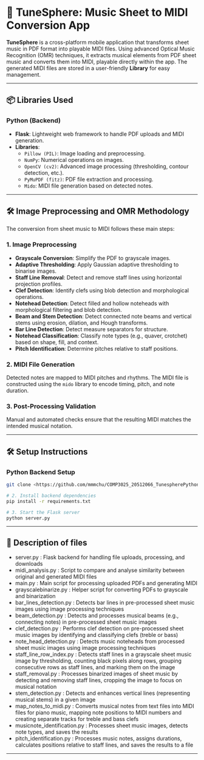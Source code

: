 # 🎵 TuneSphere: Music Sheet to MIDI Conversion App

**TuneSphere** is a cross-platform mobile application that transforms sheet music in PDF format into playable MIDI files. Using advanced Optical Music Recognition (OMR) techniques, it extracts musical elements from PDF sheet music and converts them into MIDI, playable directly within the app. The generated MIDI files are stored in a user-friendly **Library** for easy management.

---

## 📦  Libraries Used
### Python (Backend)
- **Flask**: Lightweight web framework to handle PDF uploads and MIDI generation.
- **Libraries**:
    - `Pillow (PIL)`: Image loading and preprocessing.
    - `NumPy`: Numerical operations on images.
    - `OpenCV (cv2)`: Advanced image processing (thresholding, contour detection, etc.).
    - `PyMuPDF (fitz)`: PDF file extraction and processing.
    - `Mido`: MIDI file generation based on detected notes.

---

## 🛠️ Image Preprocessing and OMR Methodology

The conversion from sheet music to MIDI follows these main steps:

### 1. Image Preprocessing
- **Grayscale Conversion**: Simplify the PDF to grayscale images.
- **Adaptive Thresholding**: Apply Gaussian adaptive thresholding to binarise images.
- **Staff Line Removal**: Detect and remove staff lines using horizontal projection profiles.
- **Clef Detection**: Identify clefs using blob detection and morphological operations.
- **Notehead Detection**: Detect filled and hollow noteheads with morphological filtering and blob detection.
- **Beam and Stem Detection**: Detect connected note beams and vertical stems using erosion, dilation, and Hough transforms.
- **Bar Line Detection**: Detect measure separators for structure.
- **Notehead Classification**: Classify note types (e.g., quaver, crotchet) based on shape, fill, and context.
- **Pitch Identification**: Determine pitches relative to staff positions.

### 2. MIDI File Generation
Detected notes are mapped to MIDI pitches and rhythms. The MIDI file is constructed using the `mido` library to encode timing, pitch, and note duration.

### 3. Post-Processing Validation
Manual and automated checks ensure that the resulting MIDI matches the intended musical notation.

---
## 🛠️ Setup Instructions
### Python Backend Setup

```bash
git clone <https://github.com/mmmchu/COMP3025_20512066_TunespherePython.git>

# 2. Install backend dependencies
pip install -r requirements.txt

# 3. Start the Flask server
python server.py
```
---
## 📄 Description of files

- server.py          : Flask backend for handling file uploads, processing, and downloads
- midi_analysis.py   : Script to compare and analyse similarity between original and generated MIDI files
- main.py            : Main script for processing uploaded PDFs and generating MIDI
- grayscalebinarize.py : Helper script for converting PDFs to grayscale and binarization
- bar_lines_detection.py : Detects bar lines in pre-processed sheet music images using image processing techniques
- beam_detection.py  : Detects and processes musical beams (e.g., connecting notes) in pre-processed sheet music images
- clef_detection.py  : Performs clef detection on pre-processed sheet music images by identifying and classifying clefs (treble or bass)
- note_head_detection.py : Detects music noteheads from processed sheet music images using image processing techniques
- staff_line_row_index.py : Detects staff lines in a grayscale sheet music image by thresholding, counting black pixels along rows, 
                            grouping consecutive rows as staff lines, and marking them on the image
- staff_removal.py   : Processes binarized images of sheet music by detecting and removing staff lines, cropping the image to focus on musical notation
- stem_detection.py  : Detects and enhances vertical lines (representing musical stems) in a given image
- map_notes_to_midi.py : Converts musical notes from text files into MIDI files for piano music, mapping note positions to MIDI numbers
                         and creating separate tracks for treble and bass clefs
- musicnote_identification.py : Processes sheet music images, detects note types, and saves the results
- pitch_identification.py : Processes music notes, assigns durations, calculates positions relative to staff lines, and saves the results to a file

---
